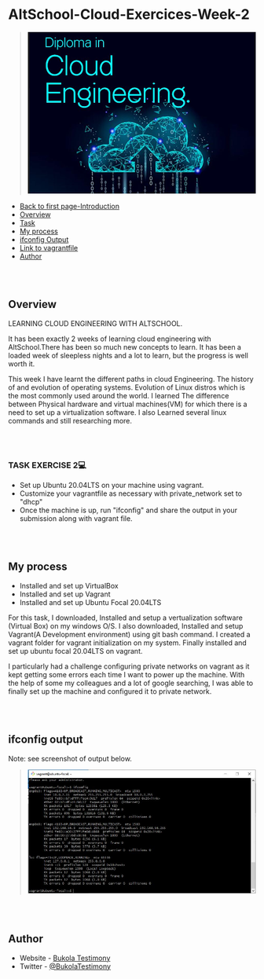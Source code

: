   # AltSchool-Cloud-Exercices-Week-2

> <img src= "https://github.com/Bukola-Testimony/AltSchool-Cloud-Exercices/blob/main/cloud3.JPG" alt="cloud Engineering image"> 

- [Back to first page-Introduction](https://github.com/Bukola-Testimony/AltSchool-Cloud-Exercices)
- [Overview](#overview) 
- [Task](#task-exercise-2💻) 
- [My process](#my-process)
- [ifconfig Output](#ifconfig-output) 
- [Link to vagrantfile](https://github.com/Bukola-Testimony/AltSchool-Cloud-Exercices/blob/main/Exercise-2/Vagrantfile) 
- [Author](#author)

<br>
<br>

## Overview
LEARNING CLOUD ENGINEERING WITH ALTSCHOOL.
<p>
It has been exactly 2 weeks of learning cloud engineering with AltSchool.There has been so much new concepts to learn. It has been a loaded week of sleepless nights and a lot to learn, but the progress is well worth it.  
</p>

<p>
This week I have learnt the different paths in cloud Engineering.
The history of and evolution of operating systems.
Evolution of Linux distros which is the most commonly used around the world.
I learned The difference between Physical hardware and virtual machines(VM) for which there is a need to set up a virtualization software.  
I also Learned several linux commands and still researching more.
</p>

<br>
<br>


### TASK  EXERCISE 2💻

- Set up Ubuntu 20.04LTS on your machine using vagrant. 
- Customize your vagrantfile as necessary with private_network set to "dhcp"
- Once the machine is up, run "ifconfig" and share the output in your submission along with vagrant file. 


<br>
<br>


## My process
- Installed and set up VirtualBox
- Installed and set up Vagrant
- Installed and set up Ubuntu Focal 20.04LTS
<p>
For this task, I downloaded, Installed and setup a vertualization software (Virtual Box) on my windows O/S.
I also downloaded, Installed and setup Vagrant(A Development environment) using git bash command. I created a vagrant folder for vagrant initialization on my system. 
Finally installed and set up ubuntu focal 20.04LTS on vagrant. 
</p>
<p>
I particularly had a challenge configuring private networks on vagrant as it kept getting some errors each time I want to power up the machine. With the help of some my colleagues and a lot of google searching, I was able to finally set up the machine and configured it to private network. 
</p>

<br>
<br>

## ifconfig output 
Note: see screenshot of output below.
<br/>

> ![AltSchool Cloud Exercices](../Exercise-2/images/Vagrant-ifconfig.JPG)




<br>
<br>

## Author

- Website - [Bukola Testimony](https://bukola-testimony.github.io/My-Portfolio-website/)
- Twitter - [@BukolaTestimony](https://twitter.com/BukolaTestimony)
